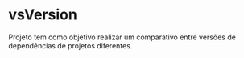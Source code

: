 # vsVersion
Projeto tem como objetivo realizar um comparativo entre versões de dependências de projetos diferentes.
